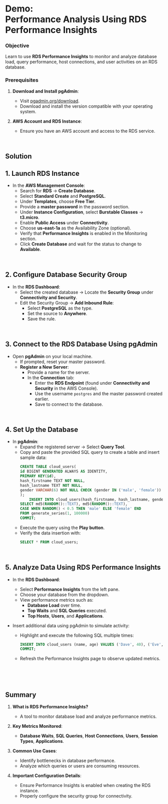 # Demo:<br>Performance Analysis Using RDS Performance Insights

### **Objective**  
Learn to use **RDS Performance Insights** to monitor and analyze database load, query performance, host connections, and user activities on an RDS database.

### **Prerequisites**
1. **Download and Install pgAdmin**:  
   - Visit [pgadmin.org/download](https://www.pgadmin.org/download).  
   - Download and install the version compatible with your operating system.  

2. **AWS Account and RDS Instance**:  
   - Ensure you have an AWS account and access to the RDS service.

<br>

## Solution

## **1. Launch RDS Instance**  
- In the **AWS Management Console**:  
  - Search for **RDS** → **Create Database**.  
  - Select **Standard Create** and **PostgreSQL**.  
  - Under **Templates**, choose **Free Tier**.  
  - Provide a **master password** in the password section.  
  - Under **Instance Configuration**, select **Burstable Classes** → **t3.micro**.  
  - Enable **Public Access** under **Connectivity**.  
  - Choose **us-east-1a** as the Availability Zone (optional).  
  - Verify that **Performance Insights** is enabled in the Monitoring section.  
  - Click **Create Database** and wait for the status to change to **Available**.

<br>

## **2. Configure Database Security Group**  
- In the **RDS Dashboard**:  
  - Select the created database → Locate the **Security Group** under **Connectivity and Security**.  
  - Edit the Security Group → **Add Inbound Rule**:  
    - Select **PostgreSQL** as the type.  
    - Set the source to **Anywhere**.  
    - Save the rule.

<br>

## **3. Connect to the RDS Database Using pgAdmin**  
- Open **pgAdmin** on your local machine.  
  - If prompted, reset your master password.  
  - **Register a New Server**:  
    - Provide a name for the server.  
    - In the **Connection** tab:  
      - Enter the **RDS Endpoint** (found under **Connectivity and Security** in the AWS Console).  
      - Use the username `postgres` and the master password created earlier.  
      - Save to connect to the database.  

<br>

## **4. Set Up the Database**  
- In **pgAdmin**:  
  - Expand the registered server → Select **Query Tool**.  
  - Copy and paste the provided SQL query to create a table and insert sample data:  
    ```sql
    CREATE TABLE cloud_users(
    id BIGINT GENERATED ALWAYS AS IDENTITY,
    PRIMARY KEY(id),
    hash_firstname TEXT NOT NULL,
    hash_lastname TEXT NOT NULL,
    gender VARCHAR(6) NOT NULL CHECK (gender IN ('male', 'female'))
    );
        INSERT INTO cloud_users(hash_firstname, hash_lastname, gender)
    SELECT md5(RANDOM()::TEXT), md5(RANDOM()::TEXT),
    CASE WHEN RANDOM() < 0.5 THEN 'male' ELSE 'female' END
    FROM generate_series(1, 100000)
    COMMIT;
    ```  
  - Execute the query using the **Play button**.  
  - Verify the data insertion with:  
    ```sql
    SELECT * FROM cloud_users;
    ```  

<br>

## **5. Analyze Data Using RDS Performance Insights**  
- In the **RDS Dashboard**:  
  - Select **Performance Insights** from the left pane.  
  - Choose your database from the dropdown.  
  - View performance metrics such as:  
    - **Database Load** over time.  
    - **Top Waits** and **SQL Queries** executed.  
    - **Top Hosts**, **Users**, and **Applications**.  

- Insert additional data using pgAdmin to simulate activity:  
  - Highlight and execute the following SQL multiple times:  
    ```sql
    INSERT INTO cloud_users (name, age) VALUES ('Dave', 40), ('Eve', 28), ('Frank', 45);
    COMMIT;
    ```  
  - Refresh the Performance Insights page to observe updated metrics.

<br><br><br>



## Summary
1. **What is RDS Performance Insights?**  
   - A tool to monitor database load and analyze performance metrics.  

2. **Key Metrics Monitored**:  
   - **Database Waits**, **SQL Queries**, **Host Connections**, **Users**, **Session Types**, **Applications**.  

3. **Common Use Cases**:  
   - Identify bottlenecks in database performance.  
   - Analyze which queries or users are consuming resources.  

4. **Important Configuration Details**:  
   - Ensure Performance Insights is enabled when creating the RDS instance.  
   - Properly configure the security group for connectivity.  
